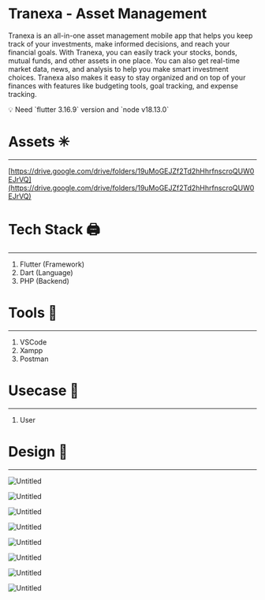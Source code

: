 # Tranexa - Asset Management

Tranexa is an all-in-one asset management mobile app that helps you keep track of your investments, make informed decisions, and reach your financial goals. With Tranexa, you can easily track your stocks, bonds, mutual funds, and other assets in one place. You can also get real-time market data, news, and analysis to help you make smart investment choices. Tranexa also makes it easy to stay organized and on top of your finances with features like budgeting tools, goal tracking, and expense tracking.

<aside>
💡 Need `flutter 3.16.9` version and `node v18.13.0`

</aside>

# Assets ✳

---

[https://drive.google.com/drive/folders/19uMoGEJZf2Td2hHhrfnscroQUW0EJrVQ](https://drive.google.com/drive/folders/19uMoGEJZf2Td2hHhrfnscroQUW0EJrVQ)

# Tech Stack 🖨

---

1. Flutter (Framework)
2. Dart (Language)
3. PHP (Backend)

# Tools 🔬

---

1. VSCode
2. Xampp
3. Postman

# Usecase 📏

---

1. User

# Design 🎨

---

![Untitled](Tranexa%20-%20Asset%20Management%20a03b3779811243b6849f6b2a485418fd/Untitled.png)

![Untitled](Tranexa%20-%20Asset%20Management%20a03b3779811243b6849f6b2a485418fd/Untitled.jpeg)

![Untitled](Tranexa%20-%20Asset%20Management%20a03b3779811243b6849f6b2a485418fd/Untitled%201.jpeg)

![Untitled](Tranexa%20-%20Asset%20Management%20a03b3779811243b6849f6b2a485418fd/Untitled%202.jpeg)

![Untitled](Tranexa%20-%20Asset%20Management%20a03b3779811243b6849f6b2a485418fd/Untitled%203.jpeg)

![Untitled](Tranexa%20-%20Asset%20Management%20a03b3779811243b6849f6b2a485418fd/Untitled%204.jpeg)

![Untitled](Tranexa%20-%20Asset%20Management%20a03b3779811243b6849f6b2a485418fd/Untitled%201.jpeg)

![Untitled](Tranexa%20-%20Asset%20Management%20a03b3779811243b6849f6b2a485418fd/Untitled%205.jpeg)
